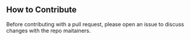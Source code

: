 ## How to Contribute

Before contributing with a pull request, please open an issue to discuss changes with the repo maitainers.
